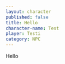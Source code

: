 ```yaml
---
layout: character
published: false
title: Hello
character-name: Test
player: Testi
category: NPC
---
```

Hello